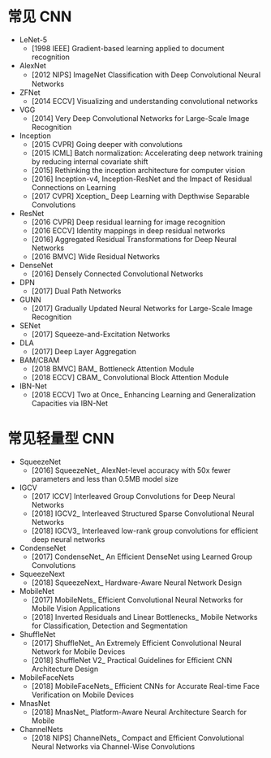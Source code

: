 # 常见 CNN
- LeNet-5
    - [1998 IEEE] Gradient-based learning applied to document recognition
- AlexNet
    - [2012 NIPS] ImageNet Classiﬁcation with Deep Convolutional Neural Networks
- ZFNet
    - [2014 ECCV] Visualizing and understanding convolutional networks
- VGG
    - [2014] Very Deep Convolutional Networks for Large-Scale Image Recognition
- Inception
    - [2015 CVPR] Going deeper with convolutions
    - [2015 ICML] Batch normalization: Accelerating deep network training by reducing internal covariate shift
    - [2015] Rethinking the inception architecture for computer vision
    - [2016] Inception-v4, Inception-ResNet and the Impact of Residual Connections on Learning
    - [2017 CVPR] Xception_ Deep Learning with Depthwise Separable Convolutions
- ResNet
    - [2016 CVPR] Deep residual learning for image recognition
    - [2016 ECCV] Identity mappings in deep residual networks
    - [2016] Aggregated Residual Transformations for Deep Neural Networks
    - [2016 BMVC] Wide Residual Networks
- DenseNet
    - [2016] Densely Connected Convolutional Networks
- DPN
    - [2017] Dual Path Networks
- GUNN
    - [2017] Gradually Updated Neural Networks for Large-Scale Image Recognition
- SENet
    - [2017] Squeeze-and-Excitation Networks
- DLA
    - [2017] Deep Layer Aggregation
- BAM/CBAM
    - [2018 BMVC] BAM_ Bottleneck Attention Module
    - [2018 ECCV] CBAM_ Convolutional Block Attention Module
- IBN-Net
    - [2018 ECCV] Two at Once_ Enhancing Learning and Generalization Capacities via IBN-Net
    
    
# 常见轻量型 CNN
- SqueezeNet
    - [2016] SqueezeNet_ AlexNet-level accuracy with 50x fewer parameters and less than 0.5MB model size
- IGCV
    - [2017 ICCV] Interleaved Group Convolutions for Deep Neural Networks
    - [2018] IGCV2_ Interleaved Structured Sparse Convolutional Neural Networks
    - [2018] IGCV3_ Interleaved low-rank group convolutions for efficient deep neural networks
- CondenseNet
    - [2017] CondenseNet_ An Efficient DenseNet using Learned Group Convolutions
- SqueezeNext
    - [2018] SqueezeNext_ Hardware-Aware Neural Network Design
- MobileNet
    - [2017] MobileNets_ Efficient Convolutional Neural Networks for Mobile Vision Applications
    - [2018] Inverted Residuals and Linear Bottlenecks_ Mobile Networks for Classification, Detection and Segmentation
- ShuffleNet
    - [2017] ShuffleNet_ An Extremely Efficient Convolutional Neural Network for Mobile Devices
    - [2018] ShuffleNet V2_ Practical Guidelines for Efficient CNN Architecture Design
- MobileFaceNets
    - [2018] MobileFaceNets_ Efficient CNNs for Accurate Real-time Face Verification on Mobile Devices
- MnasNet
    - [2018] MnasNet_ Platform-Aware Neural Architecture Search for Mobile
- ChannelNets
    - [2018 NIPS] ChannelNets_ Compact and Efficient Convolutional Neural Networks via Channel-Wise Convolutions
    
    